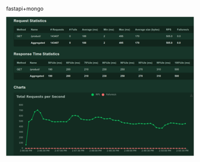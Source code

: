 fastapi+mongo

![alt text](https://github.com/alirezapla/simple_crud_fastapi_mongodb/blob/main/reports/Screenshot%20from%202022-05-01%2014-55-36.png)
